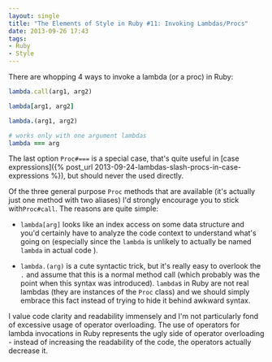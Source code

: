 ```yaml
---
layout: single
title: "The Elements of Style in Ruby #11: Invoking Lambdas/Procs"
date: 2013-09-26 17:43
tags:
- Ruby
- Style
---
```


There are whopping 4 ways to invoke a lambda (or a proc) in Ruby:

``` ruby
lambda.call(arg1, arg2)

lambda[arg1, arg2]

lambda.(arg1, arg2)

# works only with one argument lambdas
lambda === arg
```

The last option `Proc#===` is a special case, that's quite useful
in [case expressions]({% post_url 2013-09-24-lambdas-slash-procs-in-case-expressions %}),
but should never the used directly.

Of the three general purpose `Proc` methods that are available (it's
actually just one method with two aliases) I'd strongly encourage you
to stick with`Proc#call`. The reasons are quite simple:

* `lambda[arg]` looks like an index access on some data structure and you'd certainly
have to analyze the code context to understand what's going on (especially since the `lambda` is unlikely to actually be named
`lambda` in actual code ).

* `lambda.(arg)` is a cute syntactic trick, but it's really easy to overlook the `.` and assume that this is a normal
method call (which probably was the point when this syntax was introduced). `lambda`s in Ruby are not real lambdas (they are instances of the `Proc` class) and we should simply embrace this fact instead of trying to hide it behind awkward syntax.

I value code clarity and readability immensely and I'm not particularly fond of excessive usage of
operator overloading. The use of operators for lambda invocations in Ruby represents the ugly side of operator overloading -
instead of increasing the readability of the code, the operators actually decrease it.
